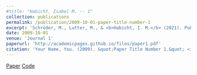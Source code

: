 ```yaml
---
#title: "Habicht, Isabel M. -- 1"
collection: publications
permalink: /publication/2009-10-01-paper-title-number-1
excerpt: 'Schröder, M., Lutter, M., & <b>Habicht, I. M.</b> (2021). Publishing, signaling, social capital, and gender: Determinants of becoming a tenured professor in German political science. <i>Plos one</i>, 16(1), e0243514.'
date: 2009-10-01
venue: 'Journal 1'
paperurl: 'http://academicpages.github.io/files/paper1.pdf'
citation: 'Your Name, You. (2009). &quot;Paper Title Number 1.&quot; <i>Journal 1</i>. 1(1).'
---
```

[Paper](https://doi.org/10.1371/journal.pone.0243514)
[Code](https://osf.io/afrxk/)

